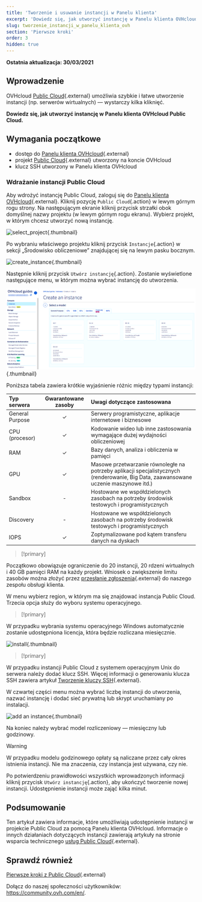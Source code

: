 ```yaml
---
title: 'Tworzenie i usuwanie instancji w Panelu klienta'
excerpt: 'Dowiedz się, jak utworzyć instancję w Panelu klienta OVHcloud Public Cloud'
slug: tworzenie_instancji_w_panelu_klienta_ovh
section: 'Pierwsze kroki'
order: 3
hidden: true
---
```


**Ostatnia aktualizacja: 30/03/2021**

## Wprowadzenie

OVHcloud [Public Cloud](https://www.ovh.pl/public-cloud/){.external} umożliwia szybkie i łatwe utworzenie instancji (np. serwerów wirtualnych) — wystarczy kilka kliknięć.

**Dowiedz się, jak utworzyć instancję w Panelu klienta OVHcloud Public Cloud.**

## Wymagania początkowe

* dostęp do [Panelu klienta OVHcloud](https://www.ovh.com/auth/?action=gotomanager&from=https://www.ovh.pl/&ovhSubsidiary=pl){.external}
* projekt [Public Cloud](https://www.ovh.pl/public-cloud/){.external} utworzony na koncie OVHcloud
* klucz SSH utworzony w Panelu klienta OVHcloud

### Wdrażanie instancji Public Cloud

Aby wdrożyć instancję Public Cloud, zaloguj się do [Panelu klienta OVHcloud](https://www.ovh.com/auth/?action=gotomanager&from=https://www.ovh.pl/&ovhSubsidiary=pl){.external}. Kliknij pozycję `Public Cloud`{.action} w lewym górnym rogu strony. Na następującym ekranie kliknij przycisk strzałki obok domyślnej nazwy projektu (w lewym górnym rogu ekranu). Wybierz projekt, w którym chcesz utworzyć nową instancję.

![select_project](images/select_project.png){.thumbnail}

Po wybraniu właściwego projektu kliknij przycisk `Instancje`{.action} w sekcji „Środowisko obliczeniowe” znajdującej się na lewym pasku bocznym.

![create_instance](images/create_instance.png){.thumbnail}

Następnie kliknij przycisk `Utwórz instancję`{.action}. Zostanie wyświetlone następujące menu, w którym można wybrać instancję do utworzenia.

![create_instance1](images/create_instance1-2021.png){.thumbnail}

Poniższa tabela zawiera krótkie wyjaśnienie różnic między typami instancji:

| Typ serwera | Gwarantowane zasoby | Uwagi dotyczące zastosowana |
| :---         |     :---:      |          :--- |
| General Purpose   | ✓     | Serwery programistyczne, aplikacje internetowe i biznesowe    |
| CPU (procesor)     | ✓       | Kodowanie wideo lub inne zastosowania wymagające dużej wydajności obliczeniowej      |
| RAM   | ✓     | Bazy danych, analiza i obliczenia w pamięci    |
| GPU     | ✓       | Masowe przetwarzanie równoległe na potrzeby aplikacji specjalistycznych (renderowanie, Big Data, zaawansowane uczenie maszynowe itd.)       |
| Sandbox    | -       | Hostowane we współdzielonych zasobach na potrzeby środowisk testowych i programistycznych      |
| Discovery    | -       | Hostowane we współdzielonych zasobach na potrzeby środowisk testowych i programistycznych      |
| IOPS   | ✓     | Zoptymalizowane pod kątem transferu danych na dyskach    |

> [!primary]
>
Początkowo obowiązuje ograniczenie do 20 instancji, 20 rdzeni wirtualnych i 40 GB pamięci RAM na każdy projekt. Wniosek o zwiększenie limitu zasobów można złożyć przez [przesłanie zgłoszenia](https://www.ovh.com/manager/dedicated/index.html#/ticket){.external} do naszego zespołu obsługi klienta.
>

W menu wybierz region, w którym ma się znajdować instancja Public Cloud. Trzecia opcja służy do wyboru systemu operacyjnego.

> [!primary]
>
W przypadku wybrania systemu operacyjnego Windows automatycznie zostanie udostępniona licencja, która będzie rozliczana miesięcznie.
>

![install](images/os_install.png){.thumbnail}

> [!primary]
>
W przypadku instancji Public Cloud z systemem operacyjnym Unix do serwera należy dodać klucz SSH. Więcej informacji o generowaniu klucza SSH zawiera artykuł [Tworzenie kluczy SSH](https://docs.ovh.com/pl/public-cloud/tworzenie-kluczy-ssh/){.external}.
>

W czwartej części menu można wybrać liczbę instancji do utworzenia, nazwać instancję i dodać sieć prywatną lub skrypt uruchamiany po instalacji.

![add an instance](images/configure_instance.png){.thumbnail}

Na koniec należy wybrać model rozliczeniowy — miesięczny lub godzinowy.

> [!warning]
>
>W przypadku modelu godzinowego opłaty są naliczane przez cały okres istnienia instancji. Nie ma znaczenia, czy instancja jest używana, czy nie.
>

Po potwierdzeniu prawidłowości wszystkich wprowadzonych informacji kliknij przycisk `Utwórz instancję`{.action}, aby ukończyć tworzenie nowej instancji. Udostępnienie instancji może zająć kilka minut.

## Podsumowanie

Ten artykuł zawiera informacje, które umożliwiają udostępnienie instancji w projekcie Public Cloud za pomocą Panelu klienta OVHcloud. Informacje o innych działaniach dotyczących instancji zawierają artykuły na stronie wsparcia technicznego [usług Public Cloud](https://docs.ovh.com/pl/public-cloud/){.external}.

## Sprawdź również

[Pierwsze kroki z Public Cloud](https://docs.ovh.com/pl/public-cloud/tworzenie-usuwanie-projektow/){.external}

Dołącz do naszej społeczności użytkowników: <https://community.ovh.com/en/>.
